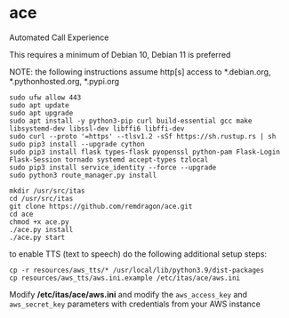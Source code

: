 # ace
Automated Call Experience

This requires a minimum of Debian 10, Debian 11 is preferred

NOTE: the following instructions assume http[s] access to *.debian.org, *.pythonhosted.org, *.pypi.org

```
sudo ufw allow 443
sudo apt update
sudo apt upgrade
sudo apt install -y python3-pip curl build-essential gcc make libsystemd-dev libssl-dev libffi6 libffi-dev
sudo curl --proto '=https' --tlsv1.2 -sSf https://sh.rustup.rs | sh
sudo pip3 install --upgrade cython
sudo pip3 install flask types-flask pyopenssl python-pam Flask-Login Flask-Session tornado systemd accept-types tzlocal
sudo pip3 install service_identity --force --upgrade
sudo python3 route_manager.py install

mkdir /usr/src/itas
cd /usr/src/itas
git clone https://github.com/remdragon/ace.git
cd ace
chmod +x ace.py
./ace.py install
./ace.py start
```

to enable TTS (text to speech) do the following additional setup steps:

```
cp -r resources/aws_tts/* /usr/local/lib/python3.9/dist-packages
cp resources/aws_tts/aws.ini.example /etc/itas/ace/aws.ini
```

Modify **/etc/itas/ace/aws.ini** and modify the `aws_access_key` and `aws_secret_key` parameters with credentials from your AWS instance
